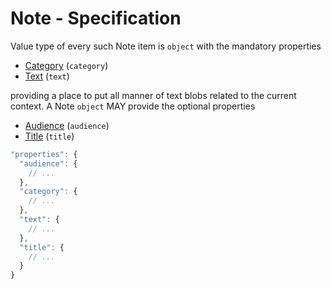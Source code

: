 # Note - Specification

Value type of every such Note item is `object` with the mandatory properties

* [Category](types/notes/note/category-spec.en.md) (`category`)
* [Text](types/notes/note/text-spec.en.md) (`text`)

providing a place to put all manner of text blobs related to the current context.
A Note `object` MAY provide the optional properties

* [Audience](types/notes/note/audience-spec.en.md) (`audience`)
* [Title](types/notes/note/title-spec.en.md) (`title`)

```javascript
"properties": {
  "audience": {
    // ...
  },
  "category": {
    // ...
  },
  "text": {
    // ...
  },
  "title": {
    // ...
  }
}
```
